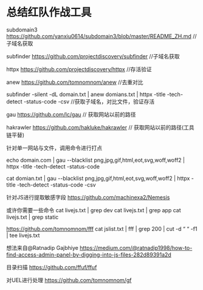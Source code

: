# 总结红队作战工具

subdomain3 https://github.com/yanxiu0614/subdomain3/blob/master/README_ZH.md //子域名获取


subfinder  https://github.com/projectdiscovery/subfinder  //子域名获取

httpx  https://github.com/projectdiscovery/httpx  //存活验证

anew   https://github.com/tomnomnom/anew  //去重对比


subfinder -silent -dL domain.txt | anew domians.txt | httpx -title -tech-detect -status-code  -csv  //获取子域名，对比文件，验证存活


gau   https://github.com/lc/gau    // 获取网站以前的路径

hakrawler https://github.com/hakluke/hakrawler  // 获取网站以前的路径(工具链平替)


针对单一网站与文件，调用命令进行打点


echo domain.com  | gau  --blacklist  png,jpg,gif,html,eot,svg,woff,woff2  | httpx -title -tech-detect -status-code

cat domian.txt  | gau  --blacklist  png,jpg,gif,html,eot,svg,woff,woff2  | httpx -title -tech-detect -status-code  -csv  


针对JS进行提取敏感字段
https://github.com/machinexa2/Nemesis

或许你需要一些命令
cat livejs.txt | grep dev
cat livejs.txt | grep app
cat livejs.txt | grep static


https://github.com/tomnomnom/fff
cat jslist.txt | fff | grep 200 | cut -d “ “ -f1 | tee livejs.txt


想法来自@Ratnadip Gajbhiye
https://medium.com/@ratnadip1998/how-to-find-access-admin-panel-by-digging-into-js-files-282d89391a2d


目录扫描
https://github.com/ffuf/ffuf




对UEL进行处理
https://github.com/tomnomnom/gf

